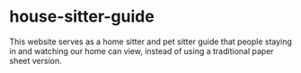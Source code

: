 # house-sitter-guide

This website serves as a home sitter and pet sitter guide that
people staying in and watching our home can view, instead of using
a traditional paper sheet version.